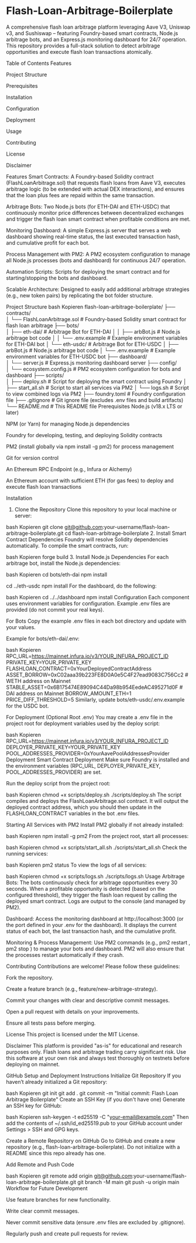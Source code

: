 # Flash-Loan-Arbitrage-Boilerplate
A comprehensive flash loan arbitrage platform leveraging Aave V3, Uniswap v3, and Sushiswap – featuring Foundry-based smart contracts, Node.js arbitrage bots, and an Express.js monitoring dashboard for 24/7 operation.
This repository provides a full-stack solution to detect arbitrage opportunities and execute flash loan transactions atomically.

Table of Contents
Features

Project Structure

Prerequisites

Installation

Configuration

Deployment

Usage

Contributing

License

Disclaimer

Features
Smart Contracts:
A Foundry-based Solidity contract (FlashLoanArbitrage.sol) that requests flash loans from Aave V3, executes arbitrage logic (to be extended with actual DEX interactions), and ensures that the loan plus fees are repaid within the same transaction.

Arbitrage Bots:
Two Node.js bots (for ETH-DAI and ETH-USDC) that continuously monitor price differences between decentralized exchanges and trigger the flash loan smart contract when profitable conditions are met.

Monitoring Dashboard:
A simple Express.js server that serves a web dashboard showing real-time status, the last executed transaction hash, and cumulative profit for each bot.

Process Management with PM2:
A PM2 ecosystem configuration to manage all Node.js processes (bots and dashboard) for continuous 24/7 operation.

Automation Scripts:
Scripts for deploying the smart contract and for starting/stopping the bots and dashboard.

Scalable Architecture:
Designed to easily add additional arbitrage strategies (e.g., new token pairs) by replicating the bot folder structure.

Project Structure
bash
Kopieren
flash-loan-arbitrage-boilerplate/
├── contracts/                
│   └── FlashLoanArbitrage.sol        # Foundry-based Solidity smart contract for flash loan arbitrage
├── bots/                     
│   ├── eth-dai/              # Arbitrage Bot for ETH-DAI
│   │   ├── arbBot.js                # Node.js arbitrage bot code
│   │   └── .env.example             # Example environment variables for ETH-DAI bot
│   └── eth-usdc/             # Arbitrage Bot for ETH-USDC
│       ├── arbBot.js                # Node.js arbitrage bot code
│       └── .env.example             # Example environment variables for ETH-USDC bot
├── dashboard/                
│   └── server.js                   # Express.js monitoring dashboard server
├── config/                   
│   └── ecosystem.config.js         # PM2 ecosystem configuration for bots and dashboard
├── scripts/                  
│   ├── deploy.sh                   # Script for deploying the smart contract using Foundry
│   ├── start_all.sh                # Script to start all services via PM2
│   └── logs.sh                     # Script to view combined logs via PM2
├── foundry.toml                    # Foundry configuration file
├── .gitignore                      # Git ignore file (excludes .env files and build artifacts)
└── README.md                       # This README file
Prerequisites
Node.js (v18.x LTS or later)

NPM (or Yarn) for managing Node.js dependencies

Foundry for developing, testing, and deploying Solidity contracts

PM2 (install globally via npm install -g pm2) for process management

Git for version control

An Ethereum RPC Endpoint (e.g., Infura or Alchemy)

An Ethereum account with sufficient ETH (for gas fees) to deploy and execute flash loan transactions

Installation
1. Clone the Repository
Clone this repository to your local machine or server:

bash
Kopieren
git clone git@github.com:your-username/flash-loan-arbitrage-boilerplate.git
cd flash-loan-arbitrage-boilerplate
2. Install Smart Contract Dependencies
Foundry will resolve Solidity dependencies automatically. To compile the smart contracts, run:

bash
Kopieren
forge build
3. Install Node.js Dependencies
For each arbitrage bot, install the Node.js dependencies:

bash
Kopieren
cd bots/eth-dai
npm install

cd ../eth-usdc
npm install
For the dashboard, do the following:

bash
Kopieren
cd ../../dashboard
npm install
Configuration
Each component uses environment variables for configuration. Example .env files are provided (do not commit your real keys).

For Bots
Copy the example .env files in each bot directory and update with your values.

Example for bots/eth-dai/.env:

bash
Kopieren
RPC_URL=https://mainnet.infura.io/v3/YOUR_INFURA_PROJECT_ID
PRIVATE_KEY=YOUR_PRIVATE_KEY
FLASHLOAN_CONTRACT=0xYourDeployedContractAddress
ASSET_BORROW=0xC02aaa39b223FE8D0A0e5C4F27ead9083C756Cc2   # WETH address on Mainnet
STABLE_ASSET=0x6B175474E89094C44Da98b954EedeAC495271d0F   # DAI address on Mainnet
BORROW_AMOUNT_ETH=1
PRICE_DIFF_THRESHOLD=5
Similarly, update bots/eth-usdc/.env.example for the USDC bot.

For Deployment (Optional Root .env)
You may create a .env file in the project root for deployment variables used by the deploy script:

bash
Kopieren
RPC_URL=https://mainnet.infura.io/v3/YOUR_INFURA_PROJECT_ID
DEPLOYER_PRIVATE_KEY=YOUR_PRIVATE_KEY
POOL_ADDRESSES_PROVIDER=0xYourAavePoolAddressesProvider
Deployment
Smart Contract Deployment
Make sure Foundry is installed and the environment variables (RPC_URL, DEPLOYER_PRIVATE_KEY, POOL_ADDRESSES_PROVIDER) are set.

Run the deploy script from the project root:

bash
Kopieren
chmod +x scripts/deploy.sh
./scripts/deploy.sh
The script compiles and deploys the FlashLoanArbitrage.sol contract. It will output the deployed contract address, which you should then update in the FLASHLOAN_CONTRACT variables in the bot .env files.

Starting All Services with PM2
Install PM2 globally if not already installed:

bash
Kopieren
npm install -g pm2
From the project root, start all processes:

bash
Kopieren
chmod +x scripts/start_all.sh
./scripts/start_all.sh
Check the running services:

bash
Kopieren
pm2 status
To view the logs of all services:

bash
Kopieren
chmod +x scripts/logs.sh
./scripts/logs.sh
Usage
Arbitrage Bots:
The bots continuously check for arbitrage opportunities every 30 seconds. When a profitable opportunity is detected (based on the configured threshold), they trigger the flash loan request by calling the deployed smart contract. Logs are output to the console (and managed by PM2).

Dashboard:
Access the monitoring dashboard at http://localhost:3000 (or the port defined in your .env for the dashboard). It displays the current status of each bot, the last transaction hash, and the cumulative profit.

Monitoring & Process Management:
Use PM2 commands (e.g., pm2 restart <name>, pm2 stop <name>) to manage your bots and dashboard. PM2 will also ensure that the processes restart automatically if they crash.

Contributing
Contributions are welcome! Please follow these guidelines:

Fork the repository.

Create a feature branch (e.g., feature/new-arbitrage-strategy).

Commit your changes with clear and descriptive commit messages.

Open a pull request with details on your improvements.

Ensure all tests pass before merging.

License
This project is licensed under the MIT License.

Disclaimer
This platform is provided "as-is" for educational and research purposes only. Flash loans and arbitrage trading carry significant risk. Use this software at your own risk and always test thoroughly on testnets before deploying on mainnet.

GitHub Setup and Deployment Instructions
Initialize Git Repository
If you haven’t already initialized a Git repository:

bash
Kopieren
git init
git add .
git commit -m "Initial commit: Flash Loan Arbitrage Boilerplate"
Create an SSH Key (if you don't have one)
Generate an SSH key for GitHub:

bash
Kopieren
ssh-keygen -t ed25519 -C "your-email@example.com"
Then add the contents of ~/.ssh/id_ed25519.pub to your GitHub account under Settings > SSH and GPG keys.

Create a Remote Repository on GitHub
Go to GitHub and create a new repository (e.g., flash-loan-arbitrage-boilerplate). Do not initialize with a README since this repo already has one.

Add Remote and Push Code

bash
Kopieren
git remote add origin git@github.com:your-username/flash-loan-arbitrage-boilerplate.git
git branch -M main
git push -u origin main
Workflow for Future Development

Use feature branches for new functionality.

Write clear commit messages.

Never commit sensitive data (ensure .env files are excluded by .gitignore).

Regularly push and create pull requests for review.
